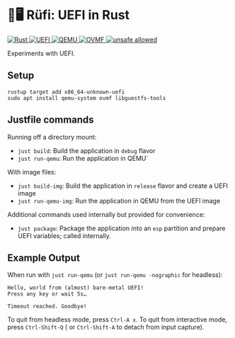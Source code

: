 # 🦀🖥️ Rüfi: UEFI in Rust

<!-- Shields -->
<p align="left">
	<a href="https://www.rust-lang.org/">
		<img src="https://img.shields.io/badge/Rust-2024-brightgreen.svg?logo=rust" alt="Rust">
	</a>
	<a href="https://uefi.org/">
		<img src="https://img.shields.io/badge/UEFI-Firmware-blue.svg?logo=uefi" alt="UEFI">
	</a>
	<a href="https://www.qemu.org/">
		<img src="https://img.shields.io/badge/QEMU-Emulator-orange.svg?logo=qemu" alt="QEMU">
	</a>
	<a href="https://github.com/tianocore/tianocore.github.io/wiki/OVMF">
		<img src="https://img.shields.io/badge/OVMF-UEFI%20Firmware-yellow.svg?logo=ovmf" alt="OVMF">
	</a>
  <a href="https://github.com/rust-secure-code/safety-dance/">
    <img src="https://img.shields.io/badge/unsafe-allowed-orange.svg" alt="unsafe allowed">
  </a>
</p>

Experiments with UEFI.

## Setup

```shell
rustup target add x86_64-unknown-uefi
sudo apt install qemu-system ovmf libguestfs-tools
```

## Justfile commands

Running off a directory mount:

- `just build`: Build the application in `debug` flavor
- `just run-qemu`: Run the application in QEMU`

With image files:

- `just build-img`: Build the application in `release` flavor and create a UEFI image
- `just run-qemu-img`: Run the application in QEMU from the UEFI image

Additional commands used internally but provided for convenience:

- `just package`: Package the application into an `esp` partition and prepare UEFI variables; called internally.

## Example Output

When run with `just run-qemu` (or `just run-qemu -nographic` for headless):

```
Hello, world from (almost) bare-metal UEFI!
Press any key or wait 5s…

Timeout reached. Goodbye!
```

To quit from headless mode, press `Ctrl-A x`. To quit from interactive mode, press `Ctrl-Shift-Q` (
or `Ctrl-Shift-A` to detach from input capture).
